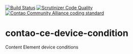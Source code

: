 [![Build Status](https://scrutinizer-ci.com/g/revision6/contao-device-condition/badges/build.png?b=master)](https://scrutinizer-ci.com/g/revision6/contao-device-condition/build-status/master)
[![Scrutinizer Code Quality](https://scrutinizer-ci.com/g/revision6/contao-device-condition/badges/quality-score.png?b=master)](https://scrutinizer-ci.com/g/revision6/contao-device-condition/?branch=master)
[![Contao Community Alliance coding standard](http://img.shields.io/badge/cca-coding_standard-red.svg?style=flat-square)](https://github.com/contao-community-alliance/coding-standard)

# contao-ce-device-condition
Content Element device conditions
